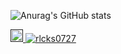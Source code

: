 
![Anurag's GitHub stats](https://github-readme-stats.vercel.app/api?username=hautoday&show_icons=true&theme=react)

<a href="">
    <img alt="HTML" src="https://img.shields.io/badge/HTML-E34F26.svg?logo=html5&logoColor=white&style=flat-square" style="height: 20px;">
</a>
<a href="버튼을 눌렀을 때 이동할 링크" target="_blank">
    <img alt="rlcks0727" src="https://img.shields.io/badge/Gmail-EA4335?logo=Gmail&logoColor=white"/>
</a>
